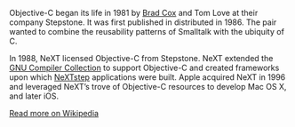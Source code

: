 Objective-C began its life in 1981 by [Brad Cox](http://en.wikipedia.org/wiki/Brad_Cox)
and Tom Love at their company Stepstone. It was first published in distributed
in 1986. The pair wanted to combine the reusability patterns of Smalltalk with
the ubiquity of C.

In 1988, NeXT licensed Objective-C from Stepstone. NeXT extended the
[GNU Compiler Collection](http://en.wikipedia.org/wiki/GNU_Compiler_Collection)
to support Objective-C and created frameworks upon which [NeXTstep](http://en.wikipedia.org/wiki/NeXTstep)
applications were built. Apple acquired NeXT in 1996 and leveraged NeXT’s trove
of Objective-C resources to develop Mac OS X, and later iOS.

[Read more on Wikipedia](http://en.wikipedia.org/wiki/Objective-C)
